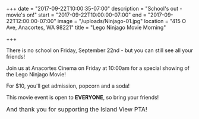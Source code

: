+++
date = "2017-09-22T10:00:35-07:00"
description = "School's out - movie's on!"
start = "2017-09-22T10:00:00-07:00"
end = "2017-09-22T12:00:00-07:00"
image = "/uploads/Ninjago-01.jpg"
location = "415 O Ave, Anacortes, WA 98221"
title = "Lego Ninjago Movie Morning"

+++


There is no school on Friday, September 22nd - but you can still see all your friends!

Join us at Anacortes Cinema on Friday at 10:00am for a special showing of the Lego Ninjago Movie!

For $10, you'll get admission, popcorn and a soda!

This movie event is open to **EVERYONE**, so bring your friends!

<span style="font-size: 1rem;">And thank you for supporting the Island View PTA!</span>